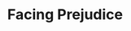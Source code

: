 ---
pid: PT402
title: Facing Prejudice
location_transcription: Thomas Paine Plaza
zipcode: '19147'
outside_phl: 
neighborhood: Queen Village,Bella Vista,Pennsport,Italian Market
age: '41'
age_range: 40-49
instagram: 
image_file_name: PT_402.jpg
proposal_transcription: A maze with opaque walls and photographs of random Philadelphians
  each next to a mirror. You look at the photograph, which is just a face, and then
  make a judgment about them based on what you see. Beneath the mirror is a panel
  which you open after contemplating the face. The panel contains a biographical narrative
  about the person. The exercise, if properly executed, should provide for self-reflection
  about judgments you have about other people bases solely on appearances
topic: Philadelphia,Unknown
topic_summary: 0, 0
type: Interactive,Image
keywords_other: judgment
credit: Jennifer Quinn
image_labels: 
twitter: 
facebook: 
permalink: "/monuments/pt402/"
layout: item-page
---